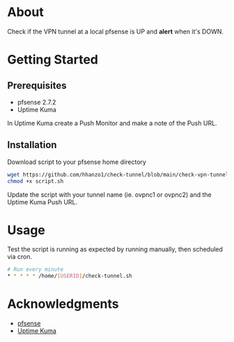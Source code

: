 # About
Check if the VPN tunnel at a local pfsense is UP and **alert** when it's DOWN.

# Getting Started
## Prerequisites

* pfsense 2.7.2
* Uptime Kuma 

In Uptime Kuma create a Push Monitor and make a note of the Push URL.

## Installation
Download script to your pfsense home directory

```bash
wget https://github.com/hhanzo1/check-tunnel/blob/main/check-vpn-tunnel.sh
chmod +x script.sh
```

Update the script with your tunnel name (ie. ovpnc1 or ovpnc2) and the Uptime Kuma Push URL.

# Usage
Test the script is running as expected by running manually, then scheduled via cron.

```bash
# Run every minute
* * * * * /home/[USERID]/check-tunnel.sh
```

# Acknowledgments
* [pfsense](https://www.pfsense.org/)
* [Uptime Kuma](https://github.com/louislam/uptime-kuma)
